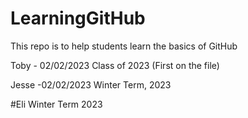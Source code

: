 # LearningGitHub
This repo is to help students learn the basics of GitHub

Toby - 02/02/2023
Class of 2023
(First on the file)

Jesse -02/02/2023
Winter Term, 2023


#Eli Winter Term 2023

